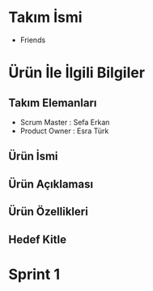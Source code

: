 # Takım İsmi
- Friends
# Ürün İle İlgili Bilgiler
## Takım Elemanları
- Scrum Master : Sefa Erkan 
- Product Owner : Esra Türk 
## Ürün İsmi
## Ürün Açıklaması
## Ürün Özellikleri
## Hedef Kitle


# Sprint 1
